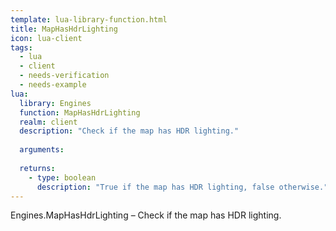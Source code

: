```yaml
---
template: lua-library-function.html
title: MapHasHdrLighting
icon: lua-client
tags:
  - lua
  - client
  - needs-verification
  - needs-example
lua:
  library: Engines
  function: MapHasHdrLighting
  realm: client
  description: "Check if the map has HDR lighting."
  
  arguments:
  
  returns:
    - type: boolean
      description: "True if the map has HDR lighting, false otherwise."
---
```


<div class="lua__search__keywords">
Engines.MapHasHdrLighting &#x2013; Check if the map has HDR lighting.
</div>

